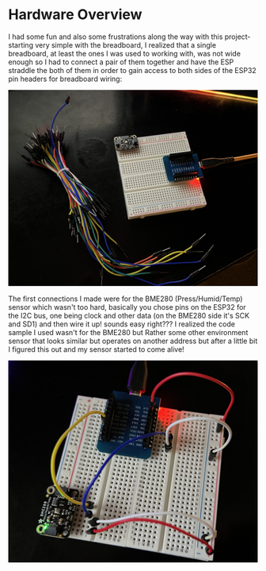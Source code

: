 
# Hardware Overview


I had some fun and also some frustrations along the way with this project-starting very simple with the breadboard, I realized that a single breadboard, at least the ones I was used to working with, was not wide enough so I had to connect a pair of them together and have the ESP straddle the both of them in order to gain access to both sides of the ESP32 pin headers for breadboard wiring:

![starting out](images/breadboard-beginnings.jpg)

The first connections I made were for the BME280 (Press/Humid/Temp) sensor which wasn't too hard, basically you chose pins on the ESP32 for the I2C bus, one being clock and other data (on the BME280 side it's SCK and SD1) and then wire it up! sounds easy right??? I realized the code sample I used wasn't for the BME280 but Rather some other environment sensor that looks similar but operates on another address but after a little bit I figured this out and my sensor started to come alive!

![first connections](images/first%20connections.jpg)
